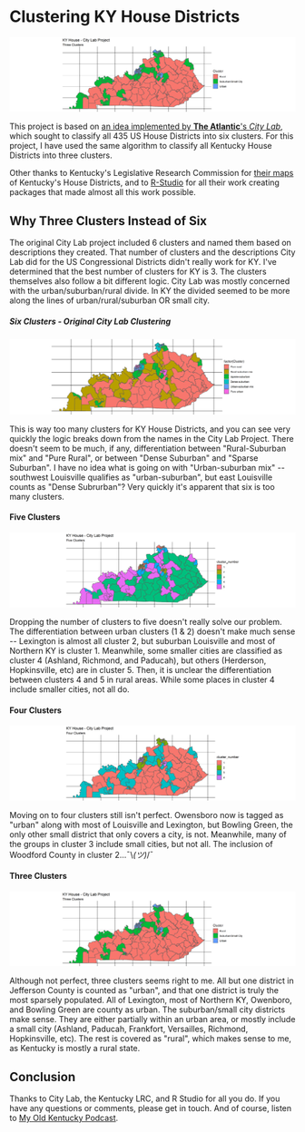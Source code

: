 # Clustering KY House Districts

![KY House Clustered](img/three-clusters.png)

This project is based on [an idea implemented by **The Atlantic**'s _City Lab_](https://github.com/theatlantic/citylab-data/tree/master/citylab-congress), which sought to classify all 435 US House Districts into six clusters.  For this project, I have used the same algorithm to classify all Kentucky House Districts into three clusters.

Other thanks to Kentucky's Legislative Research Commission for [their maps](http://www.lrc.ky.gov/gis/maps.htm) of Kentucky's House Districts, and to [R-Studio](https://github.com/rstudio) for all their work creating packages that made almost all this work possible.

## Why Three Clusters Instead of Six
The original City Lab project included 6 clusters and named them based on descriptions they created. That number of clusters and the descriptions City Lab did for the US Congressional Districts didn't really work for KY. I've determined that the best number of clusters for KY is 3.  The clusters themselves also follow a bit different logic. City Lab was mostly concerned with the urban/suburban/rural divide. In KY the divided seemed to be more along the lines of urban/rural/suburban OR small city.

##### Six Clusters - Original City Lab Clustering
![Six Clusters](img/six-clusters.png)

This is way too many clusters for KY House Districts, and you can see very quickly the logic breaks down from the names in the City Lab Project.  There doesn't seem to be much, if any, differentiation between "Rural-Suburban mix" and "Pure Rural", or between "Dense Suburban" and "Sparse Suburban".  I have no idea what is going on with "Urban-suburban mix" -- southwest Louisville qualifies as "urban-suburban", but east Louisville counts as "Dense Subrurban"?  Very quickly it's apparent that six is too many clusters.

#### Five Clusters
![Five Clusters](img/five-clusters.png)

Dropping the number of clusters to five doesn't really solve our problem.  The differentiation between urban clusters (1 & 2) doesn't make much sense -- Lexington is almost all cluster 2, but suburban Louisville and most of Northern KY is cluster 1.  Meanwhile, some smaller cities are classified as cluster 4 (Ashland, Richmond, and Paducah), but others (Herderson, Hopkinsville, etc) are in cluster 5.  Then, it is unclear the differentiation between clusters 4 and 5 in rural areas.  While some places in cluster 4 include smaller cities, not all do.

#### Four Clusters
![Four Clusters](img/four-clusters.png)

Moving on to four clusters still isn't perfect.   Owensboro now is tagged as "urban" along with most of Louisville and Lexington, but Bowling Green, the only other small district that only covers a city, is not.  Meanwhile, many of the groups in cluster 3 include small cities, but not all.  The inclusion of Woodford County in cluster 2...¯\\_(ツ)_/¯

#### Three Clusters
![KY House Clustered](img/three-clusters.png)

Although not perfect, three clusters seems right to me.  All but one district in Jefferson County is counted as "urban", and that one district is truly the most sparsely populated.  All of Lexington, most of Northern KY, Owenboro, and Bowling Green are county as urban.  The suburban/small city districts make sense.  They are either partially within an urban area, or mostly include a small city (Ashland, Paducah, Frankfort, Versailles, Richmond, Hopkinsville, etc).  The rest is covered as "rural", which makes sense to me, as Kentucky is mostly a rural state.

## Conclusion

Thanks to City Lab, the Kentucky LRC, and R Studio for all you do.  If you have any questions or comments, please get in touch.  And of course, listen to [My Old Kentucky Podcast](http://myoldkentuckypodcast.podbean.com/).
